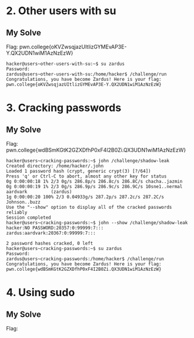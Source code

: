 # 2. Other users with su
## My Solve
Flag: pwn.college{oKVZwsqjazUItlizGYMEvAP3E-Y.QX2UDN1wiM1AzNzEzW}

```
hacker@users~other-users-with-su:~$ su zardus
Password:
zardus@users~other-users-with-su:/home/hacker$ /challenge/run
Congratulations, you have become Zardus! Here is your flag:
pwn.college{oKVZwsqjazUItlizGYMEvAP3E-Y.QX2UDN1wiM1AzNzEzW}
```

# 3. Cracking passwords
## My Solve
Flag: pwn.college{wdBSmKGtK2GZXDfhP0xF4I2B0Zi.QX3UDN1wiM1AzNzEzW}

```
hacker@users~cracking-passwords:~$ john /challenge/shadow-leak
Created directory: /home/hacker/.john
Loaded 1 password hash (crypt, generic crypt(3) [?/64])
Press 'q' or Ctrl-C to abort, almost any other key for status
0g 0:00:00:18 1% 2/3 0g/s 286.8p/s 286.8c/s 286.8C/s chacha..jazmin
0g 0:00:00:19 1% 2/3 0g/s 286.9p/s 286.9c/s 286.9C/s 10sne1..nermal
aardvark         (zardus)
1g 0:00:00:20 100% 2/3 0.04933g/s 287.2p/s 287.2c/s 287.2C/s Johnson..buzz
Use the "--show" option to display all of the cracked passwords reliably
Session completed
hacker@users~cracking-passwords:~$ john --show /challenge/shadow-leak
hacker:NO PASSWORD:20357:0:99999:7:::
zardus:aardvark:20367:0:99999:7:::

2 password hashes cracked, 0 left
hacker@users~cracking-passwords:~$ su zardus
Password:
zardus@users~cracking-passwords:/home/hacker$ /challenge/run
Congratulations, you have become Zardus! Here is your flag:
pwn.college{wdBSmKGtK2GZXDfhP0xF4I2B0Zi.QX3UDN1wiM1AzNzEzW}
```

# 4. Using sudo
## My Solve
Flag: 
